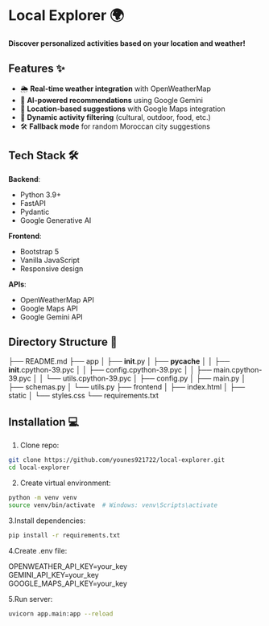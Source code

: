 # Local Explorer 🌍  
**Discover personalized activities based on your location and weather!**  

## Features ✨  
- 🌦️ **Real-time weather integration** with OpenWeatherMap  
- 🤖 **AI-powered recommendations** using Google Gemini  
- 📍 **Location-based suggestions** with Google Maps integration  
- 🎯 **Dynamic activity filtering** (cultural, outdoor, food, etc.)  
- 🛠️ **Fallback mode** for random Moroccan city suggestions  

## Tech Stack 🛠️  
**Backend**:  
- Python 3.9+  
- FastAPI  
- Pydantic  
- Google Generative AI  

**Frontend**:  
- Bootstrap 5  
- Vanilla JavaScript  
- Responsive design  

**APIs**:  
- OpenWeatherMap API  
- Google Maps API  
- Google Gemini API  

## Directory Structure 📂  
├── README.md
├── app
│   ├── __init__.py
│   ├── __pycache__
│   │   ├── __init__.cpython-39.pyc
│   │   ├── config.cpython-39.pyc
│   │   ├── main.cpython-39.pyc
│   │   └── utils.cpython-39.pyc
│   ├── config.py
│   ├── main.py
│   ├── schemas.py
│   └── utils.py
├── frontend
│   ├── index.html
│   ├── static
│   └── styles.css
└── requirements.txt

## Installation 💻  
1. Clone repo:  
```bash  
git clone https://github.com/younes921722/local-explorer.git  
cd local-explorer  
```
2. Create virtual environment:

```bash  
python -m venv venv  
source venv/bin/activate  # Windows: venv\Scripts\activate
```

3.Install dependencies:

```bash  
pip install -r requirements.txt  
```
4.Create .env file:

OPENWEATHER_API_KEY=your_key  
GEMINI_API_KEY=your_key  
GOOGLE_MAPS_API_KEY=your_key  

5.Run server:
```bash  
uvicorn app.main:app --reload  
```
